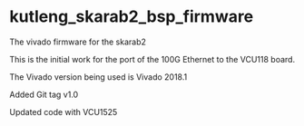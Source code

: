 # kutleng_skarab2_bsp_firmware
The vivado firmware for the skarab2

This is the initial work for the port of the 100G Ethernet to the VCU118 board.

The Vivado version being used is Vivado 2018.1

Added Git tag v1.0

Updated code with VCU1525


